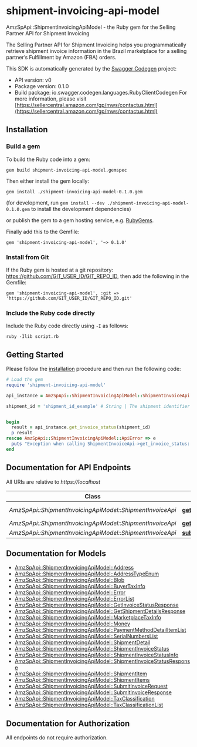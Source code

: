 # shipment-invoicing-api-model

AmzSpApi::ShipmentInvoicingApiModel - the Ruby gem for the Selling Partner API for Shipment Invoicing

The Selling Partner API for Shipment Invoicing helps you programmatically retrieve shipment invoice information in the Brazil marketplace for a selling partner’s Fulfillment by Amazon (FBA) orders.

This SDK is automatically generated by the [Swagger Codegen](https://github.com/swagger-api/swagger-codegen) project:

- API version: v0
- Package version: 0.1.0
- Build package: io.swagger.codegen.languages.RubyClientCodegen
For more information, please visit [https://sellercentral.amazon.com/gp/mws/contactus.html](https://sellercentral.amazon.com/gp/mws/contactus.html)

## Installation

### Build a gem

To build the Ruby code into a gem:

```shell
gem build shipment-invoicing-api-model.gemspec
```

Then either install the gem locally:

```shell
gem install ./shipment-invoicing-api-model-0.1.0.gem
```
(for development, run `gem install --dev ./shipment-invoicing-api-model-0.1.0.gem` to install the development dependencies)

or publish the gem to a gem hosting service, e.g. [RubyGems](https://rubygems.org/).

Finally add this to the Gemfile:

    gem 'shipment-invoicing-api-model', '~> 0.1.0'

### Install from Git

If the Ruby gem is hosted at a git repository: https://github.com/GIT_USER_ID/GIT_REPO_ID, then add the following in the Gemfile:

    gem 'shipment-invoicing-api-model', :git => 'https://github.com/GIT_USER_ID/GIT_REPO_ID.git'

### Include the Ruby code directly

Include the Ruby code directly using `-I` as follows:

```shell
ruby -Ilib script.rb
```

## Getting Started

Please follow the [installation](#installation) procedure and then run the following code:
```ruby
# Load the gem
require 'shipment-invoicing-api-model'

api_instance = AmzSpApi::ShipmentInvoicingApiModel::ShipmentInvoiceApi.new

shipment_id = 'shipment_id_example' # String | The shipment identifier for the shipment.


begin
  result = api_instance.get_invoice_status(shipment_id)
  p result
rescue AmzSpApi::ShipmentInvoicingApiModel::ApiError => e
  puts "Exception when calling ShipmentInvoiceApi->get_invoice_status: #{e}"
end

```

## Documentation for API Endpoints

All URIs are relative to *https://localhost*

Class | Method | HTTP request | Description
------------ | ------------- | ------------- | -------------
*AmzSpApi::ShipmentInvoicingApiModel::ShipmentInvoiceApi* | [**get_invoice_status**](docs/ShipmentInvoiceApi.md#get_invoice_status) | **GET** /fba/outbound/brazil/v0/shipments/{shipmentId}/invoice/status | 
*AmzSpApi::ShipmentInvoicingApiModel::ShipmentInvoiceApi* | [**get_shipment_details**](docs/ShipmentInvoiceApi.md#get_shipment_details) | **GET** /fba/outbound/brazil/v0/shipments/{shipmentId} | 
*AmzSpApi::ShipmentInvoicingApiModel::ShipmentInvoiceApi* | [**submit_invoice**](docs/ShipmentInvoiceApi.md#submit_invoice) | **POST** /fba/outbound/brazil/v0/shipments/{shipmentId}/invoice | 


## Documentation for Models

 - [AmzSpApi::ShipmentInvoicingApiModel::Address](docs/Address.md)
 - [AmzSpApi::ShipmentInvoicingApiModel::AddressTypeEnum](docs/AddressTypeEnum.md)
 - [AmzSpApi::ShipmentInvoicingApiModel::Blob](docs/Blob.md)
 - [AmzSpApi::ShipmentInvoicingApiModel::BuyerTaxInfo](docs/BuyerTaxInfo.md)
 - [AmzSpApi::ShipmentInvoicingApiModel::Error](docs/Error.md)
 - [AmzSpApi::ShipmentInvoicingApiModel::ErrorList](docs/ErrorList.md)
 - [AmzSpApi::ShipmentInvoicingApiModel::GetInvoiceStatusResponse](docs/GetInvoiceStatusResponse.md)
 - [AmzSpApi::ShipmentInvoicingApiModel::GetShipmentDetailsResponse](docs/GetShipmentDetailsResponse.md)
 - [AmzSpApi::ShipmentInvoicingApiModel::MarketplaceTaxInfo](docs/MarketplaceTaxInfo.md)
 - [AmzSpApi::ShipmentInvoicingApiModel::Money](docs/Money.md)
 - [AmzSpApi::ShipmentInvoicingApiModel::PaymentMethodDetailItemList](docs/PaymentMethodDetailItemList.md)
 - [AmzSpApi::ShipmentInvoicingApiModel::SerialNumbersList](docs/SerialNumbersList.md)
 - [AmzSpApi::ShipmentInvoicingApiModel::ShipmentDetail](docs/ShipmentDetail.md)
 - [AmzSpApi::ShipmentInvoicingApiModel::ShipmentInvoiceStatus](docs/ShipmentInvoiceStatus.md)
 - [AmzSpApi::ShipmentInvoicingApiModel::ShipmentInvoiceStatusInfo](docs/ShipmentInvoiceStatusInfo.md)
 - [AmzSpApi::ShipmentInvoicingApiModel::ShipmentInvoiceStatusResponse](docs/ShipmentInvoiceStatusResponse.md)
 - [AmzSpApi::ShipmentInvoicingApiModel::ShipmentItem](docs/ShipmentItem.md)
 - [AmzSpApi::ShipmentInvoicingApiModel::ShipmentItems](docs/ShipmentItems.md)
 - [AmzSpApi::ShipmentInvoicingApiModel::SubmitInvoiceRequest](docs/SubmitInvoiceRequest.md)
 - [AmzSpApi::ShipmentInvoicingApiModel::SubmitInvoiceResponse](docs/SubmitInvoiceResponse.md)
 - [AmzSpApi::ShipmentInvoicingApiModel::TaxClassification](docs/TaxClassification.md)
 - [AmzSpApi::ShipmentInvoicingApiModel::TaxClassificationList](docs/TaxClassificationList.md)


## Documentation for Authorization

 All endpoints do not require authorization.

